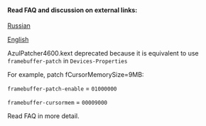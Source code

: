 #### Read FAQ and discussion on external links:

[Russian](https://www.applelife.ru/threads/intel-hd-graphics-3000-4000-4400-4600-5000-5500-5600-520-530-630.1289648/)

[English](https://www.insanelymac.com/forum/topic/334899-intel-framebuffer-patching-using-whatevergreen/)

AzulPatcher4600.kext deprecated because it is equivalent to use `framebuffer-patch` in `Devices-Properties`

For example, patch fCursorMemorySize=9MB:

`framebuffer-patch-enable` = `01000000`

`framebuffer-cursormem` = `00009000`

Read FAQ in more detail.
